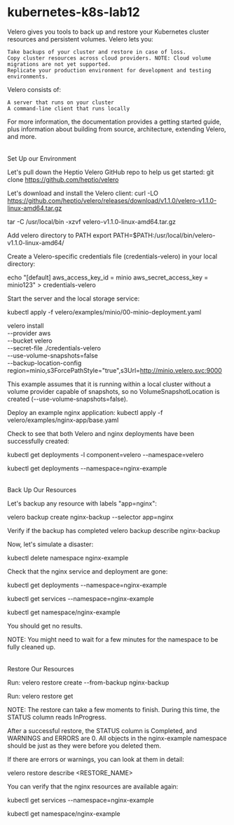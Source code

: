 # kubernetes-k8s-lab12

Velero gives you tools to back up and restore your Kubernetes cluster resources and persistent volumes. Velero lets you:

    Take backups of your cluster and restore in case of loss.
    Copy cluster resources across cloud providers. NOTE: Cloud volume migrations are not yet supported.
    Replicate your production environment for development and testing environments.

Velero consists of:

    A server that runs on your cluster
    A command-line client that runs locally

For more information, the documentation provides a getting started guide, plus information about building from source, architecture, extending Velero, and more.
######

Set Up our Environment

Let's pull down the Heptio Velero GitHub repo to help us get started: git clone https://github.com/heptio/velero

Let's download and install the Velero client: curl -LO https://github.com/heptio/velero/releases/download/v1.1.0/velero-v1.1.0-linux-amd64.tar.gz

tar -C /usr/local/bin -xzvf velero-v1.1.0-linux-amd64.tar.gz

Add velero directory to PATH export PATH=$PATH:/usr/local/bin/velero-v1.1.0-linux-amd64/

Create a Velero-specific credentials file (credentials-velero) in your local directory:

echo "[default]
aws_access_key_id = minio
aws_secret_access_key = minio123" > credentials-velero

Start the server and the local storage service:

kubectl apply -f velero/examples/minio/00-minio-deployment.yaml

velero install \
    --provider aws \
    --bucket velero \
    --secret-file ./credentials-velero \
    --use-volume-snapshots=false \
    --backup-location-config region=minio,s3ForcePathStyle="true",s3Url=http://minio.velero.svc:9000

This example assumes that it is running within a local cluster without a volume provider capable of snapshots, so no VolumeSnapshotLocation is created (--use-volume-snapshots=false).

Deploy an example nginx application: kubectl apply -f velero/examples/nginx-app/base.yaml

Check to see that both Velero and nginx deployments have been successfully created:

kubectl get deployments -l component=velero --namespace=velero

kubectl get deployments --namespace=nginx-example

######

Back Up Our Resources

Let's backup any resource with labels "app=nginx": 

velero backup create nginx-backup --selector app=nginx

Verify if the backup has completed velero backup describe nginx-backup

Now, let's simulate a disaster: 

kubectl delete namespace nginx-example

Check that the nginx service and deployment are gone:

kubectl get deployments --namespace=nginx-example

kubectl get services --namespace=nginx-example

kubectl get namespace/nginx-example

You should get no results.

NOTE: You might need to wait for a few minutes for the namespace to be fully cleaned up.

######
Restore Our Resources

Run: velero restore create --from-backup nginx-backup

Run: velero restore get

NOTE: The restore can take a few moments to finish. During this time, the STATUS column reads InProgress.

After a successful restore, the STATUS column is Completed, and WARNINGS and ERRORS are 0. All objects in the nginx-example namespace should be just as they were before you deleted them.

If there are errors or warnings, you can look at them in detail:

velero restore describe <RESTORE_NAME>

You can verify that the nginx resources are available again:

kubectl get services --namespace=nginx-example

kubectl get namespace/nginx-example

######

